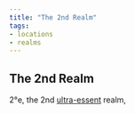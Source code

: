 ```yaml
---
title: "The 2nd Realm"
tags:
- locations
- realms
---
```

## The 2nd Realm
2°e, the 2nd [ultra-essent](realms/infra-essence.md) realm,